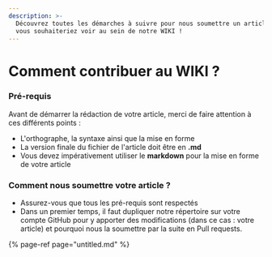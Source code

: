 ```yaml
---
description: >-
  Découvrez toutes les démarches à suivre pour nous soumettre un article que
  vous souhaiteriez voir au sein de notre WIKI !
---
```


# Comment contribuer au WIKI ?

### Pré-requis

Avant de démarrer la rédaction de votre article, merci de faire attention à ces différents points :

* L'orthographe, la syntaxe ainsi que la mise en forme
* La version finale du fichier de l'article doit être en **.md**
* Vous devez impérativement utiliser le **markdown** pour la mise en forme de votre article

### Comment nous soumettre votre article ?

* Assurez-vous que tous les pré-requis sont respectés
* Dans un premier temps, il faut dupliquer notre répertoire sur votre compte GitHub pour y apporter des modifications \(dans ce cas : votre article\) et pourquoi nous la soumettre par la suite en Pull requests.



{% page-ref page="untitled.md" %}

